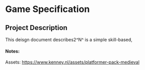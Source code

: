 # Game Specification
## Project Description
This deisgn document describes2^N^ is a simple skill-based, 
#### Notes:
Assets: https://www.kenney.nl/assets/platformer-pack-medieval
<!--stackedit_data:
eyJoaXN0b3J5IjpbMTE0MzIzMTk1MywyMjc1OTc1NDAsMTE3Mz
c2OTEyMSwtMTc0NDg1NDI2NF19
-->
